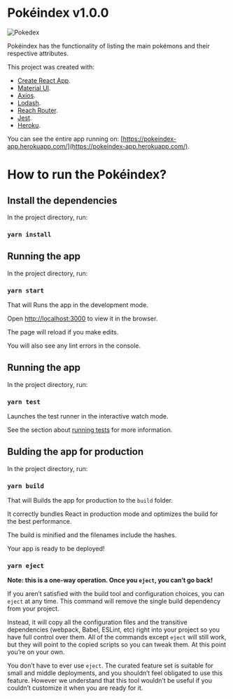 
# Pokéindex v1.0.0

![Pokedex](https://pokeindex-app.herokuapp.com/images/pokedex.gif)

Pokéindex has the functionality of listing the main pokémons and their respective attributes.

This project was created with:
 - [Create React App](https://github.com/facebook/create-react-app).
 - [Material UI](https://material-ui.com).
 - [Axios](https://github.com/axios/axios).
 - [Lodash](https://lodash.com/).
 - [Reach Router](https://reach.tech/router/).
 - [Jest](https://jestjs.io/).
 - [Heroku](https://heroku.com/).

 You can see the entire app running on: [https://pokeindex-app.herokuapp.com/](https://pokeindex-app.herokuapp.com/).

# How to run the Pokéindex?

## Install the dependencies

In the project directory, run:

### `yarn install`

## Running the app

In the project directory, run:

### `yarn start`

That will Runs the app in the development mode.

Open [http://localhost:3000](http://localhost:3000) to view it in the browser.

The page will reload if you make edits.

You will also see any lint errors in the console.

## Running the app

In the project directory, run:

### `yarn test`

Launches the test runner in the interactive watch mode.

See the section about [running tests](https://facebook.github.io/create-react-app/docs/running-tests) for more information.

## Bulding the app for production

In the project directory, run:

### `yarn build`

That will Builds the app for production to the `build` folder.

It correctly bundles React in production mode and optimizes the build for the best performance.

The build is minified and the filenames include the hashes.

Your app is ready to be deployed!

### `yarn eject`

**Note: this is a one-way operation. Once you `eject`, you can’t go back!**

If you aren’t satisfied with the build tool and configuration choices, you can `eject` at any time. This command will remove the single build dependency from your project.

Instead, it will copy all the configuration files and the transitive dependencies (webpack, Babel, ESLint, etc) right into your project so you have full control over them. All of the commands except `eject` will still work, but they will point to the copied scripts so you can tweak them. At this point you’re on your own.

You don’t have to ever use `eject`. The curated feature set is suitable for small and middle deployments, and you shouldn’t feel obligated to use this feature. However we understand that this tool wouldn’t be useful if you couldn’t customize it when you are ready for it.
